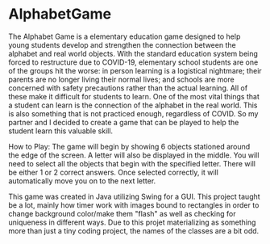 # AlphabetGame
The Alphabet Game is a elementary education game designed to help young students develop and strengthen the connection between the alphabet and real world objects.
With the standard education system being forced to restructure due to COVID-19, elementary school students are one of the groups hit the worse: in person learning is a logistical nightmare; their parents are no longer living their normal lives; and schools are more concerned with safety precautions rather than the actual learning. All of these make it difficult for students to learn. 
One of the most vital things that a student can learn is the connection of the alphabet in the real world. This is also something that is not practiced enough, regardless of COVID. So my partner and I decided to create a game that can be played to help the student learn this valuable skill.

How to Play:
The game will begin by showing 6 objects stationed around the edge of the screen. A letter will also be
displayed in the middle. You will need to select all the objects that begin with the specified letter.
There will be either 1 or 2 correct answers. Once selected correctly, it will automatically move you on
to the next letter.

This game was created in Java utilizing Swing for a GUI. This project taught be a lot, mainly how timer work with images bound to rectangles in order to change background color/make them "flash" as well as checking for uniqueness in different ways.
Due to this projet materializing as something more than just a tiny coding project, the names of the classes are a bit odd. 
